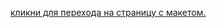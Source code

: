 [кликни для перехода на страницу с макетом.](https://www.figma.com/file/jpn6shDmhNPEUf31w3LzTH/shop-(Copy)-(Copy)?node-id=0%3A1&t=pQ6UBIYZCE4rlrj0-0)
